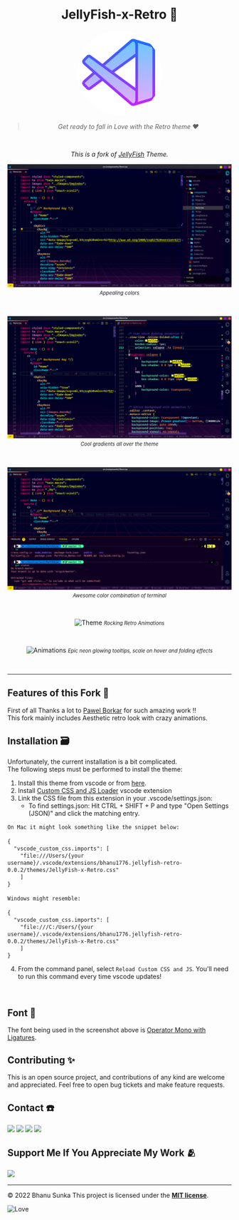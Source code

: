 <div align="center">

# JellyFish-x-Retro 🚀

<img src="./assets/jellyfish.png" height="190px" width="190px" style="border-radius:50%;">

<br>

> _Get ready to fall in Love with the Retro theme ♥️_

<br>

*This is a fork of <a href="https://github.com/pawelborkar/vscode-jellyfish">JellyFish</a> Theme.*

![Editor](./assets/Preview1.PNG)
 <i style="font-size: .8em">Appealing colors</i>

<br>

![Multi-Editors](./assets/Preview2.PNG)
 <i style="font-size: .8em">Cool gradients all over the theme</i>

<br>

![Terminal](./assets/Preview3.PNG)
 <i style="font-size: .8em">Awesome color combination of terminal</i>

<br>

![Theme](./assets/1.gif)
 <i style="font-size: .8em">Rocking Retro Animations</i>

<br>

![Animations](./assets/2.gif)
<i  style="font-size: .8em">Epic neon glowing tooltips, scale on hover and folding effects</i>

<br>

---

</div>

## Features of this Fork 💫

First of all Thanks a lot to [Pawel Borkar](https://github.com/pawelborkar) for such amazing work !!  
This fork mainly includes Aesthetic retro look with crazy animations.

## Installation 🗃️

Unfortunately, the current installation is a bit complicated.  
The following steps must be performed to install the theme:

1. Install this theme from vscode or from [here](https://marketplace.visualstudio.com/items?itemName=Bhanu1776.jellyfish-retro).
2. Install [Custom CSS and JS Loader](https://marketplace.visualstudio.com/items?itemName=be5invis.vscode-custom-css) vscode extension
3. Link the CSS file from this extension in your .vscode/settings.json:
   - To find settings.json: Hit CTRL + SHIFT + P and type "Open Settings (JSON)" and click the matching entry.

```
On Mac it might look something like the snippet below:

{
  "vscode_custom_css.imports": [
    "file:///Users/{your username}/.vscode/extensions/bhanu1776.jellyfish-retro-0.0.2/themes/JellyFish-x-Retro.css"
    ]
}

Windows might resemble:

{
  "vscode_custom_css.imports": [
    "file:///C:/Users/{your username}/.vscode/extensions/bhanu1776.jellyfish-retro-0.0.2/themes/JellyFish-x-Retro.css"
    ]
}
```

4. From the command panel, select `Reload Custom CSS and JS`. You'll need to run this command every time vscode updates!

<br/>

## Font 🔨

The font being used in the screenshot above is [Operator Mono with Ligatures](https://github.com/kiliman/operator-mono-lig).

## Contributing ✨

This is an open source project, and contributions of any kind are welcome and appreciated. Feel free to open bug tickets and make feature requests.

## Contact ☎️

<p align=left>
<a href="https://in.linkedin.com/in/bhanu-sunka-94a24a21a"><img src="https://img.shields.io/badge/LinkedIn-000080?style=for-the-badge&logo=linkedin&logoColor=white"></a>
<a href="https://www.instagram.com/bhanu_1776/"><img src="https://img.shields.io/badge/Instagram-E4405F?style=for-the-badge&logo=instagram&logoColor=white"></a>
<a href="https://mobile.twitter.com/sunkabhanu"><img src="https://img.shields.io/badge/Twitter-0099ff?style=for-the-badge&logo=twitter&logoColor=white"></a>
<a href="mailto:sunkabhanu281202@gmail.com"><img src="https://img.shields.io/badge/mail-EA4335?style=for-the-badge&logo=gmail&logoColor=white"></a>

## Support Me If You Appreciate My Work 🫂

<a href="https://www.buymeacoffee.com/Bhanu1776"><img src="https://cdn.buymeacoffee.com/buttons/v2/default-yellow.png" width="200" /></a>

<hr>

© 2022 Bhanu Sunka
This project is licensed under the [**MIT license**](https://github.com/Bhanu1776/vscode-Jellyfish-x-Retro/blob/star/LICENSE).

![Love](https://img.shields.io/badge/I%20%E2%9D%A4%20-OpenSource-%23ff0055)
